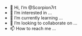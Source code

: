 - 👋 Hi, I’m @Scorpion7rt
- 👀 I’m interested in ...
- 🌱 I’m currently learning ...
- 💞️ I’m looking to collaborate on ...
- 📫 How to reach me ...

<!---
Scorpion7rt/Scorpion7rt is a ✨ special ✨ repository because its `README.md` (this file) appears on your GitHub profile.
You can click the Preview link to take a look at your changes.
--->
